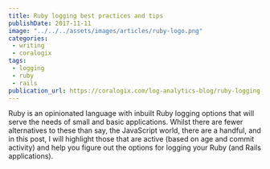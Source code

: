 ```yaml
---
title: Ruby logging best practices and tips
publishDate: 2017-11-11
image: "../../../assets/images/articles/ruby-logo.png"
categories:
 - writing
 - coralogix
tags:
 - logging
 - ruby
 - rails
publication_url: https://coralogix.com/log-analytics-blog/ruby-logging-best-practices-tips/
---
```


Ruby is an opinionated language with inbuilt Ruby logging options that will serve the needs of small and basic applications. Whilst there are fewer alternatives to these than say, the JavaScript world, there are a handful, and in this post, I will highlight those that are active (based on age and commit activity) and help you figure out the options for logging your Ruby (and Rails applications).
